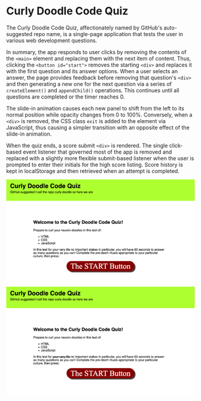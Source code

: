 # Curly Doodle Code Quiz

The Curly Doodle Code Quiz, affectionately named by GitHub's auto-suggested repo name, is a single-page application that tests the user in various web development questions.

In summary, the app responds to user clicks by removing the contents of the `<main>` element and replacing them with the next item of content. Thus, clicking the `<button id="start">` removes the starting `<div>` and replaces it with the first question and its answer options. When a user selects an answer, the page provides feedback before removing that question's `<div>` and then generating a new one for the next question via a series of `createElement()` and `appendChild()` operations. This continues until all questions are completed or the timer reaches 0.

The slide-in animation causes each new panel to shift from the left to its normal position while opacity changes from 0 to 100%. Conversely, when a `<div>` is removed, the CSS class `exit` is added to the element via JavaScript, thus causing a simpler transition with an opposite effect of the slide-in animation.

When the quiz ends, a score submit `<div>` is rendered. The single click-based event listener that governed most of the app is removed and replaced with a slightly more flexible submit-based listener when the user is prompted to enter their initials for the high score listing. Score history is kept in localStorage and then retrieved when an attempt is completed.

![Curly Doodle Code Quiz Preview](./assets/images/curlydoodle1.png)

![Curly Doodle Code Quiz Preview](./assets/images/curlydoodle2.png)